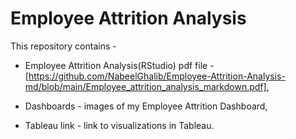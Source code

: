 # Employee Attrition Analysis

This repository contains -   

* Employee Attrition Analysis(RStudio) pdf file - [https://github.com/NabeelGhalib/Employee-Attrition-Analysis-md/blob/main/Employee_attrition_analysis_markdown.pdf],   

* Dashboards - images of my Employee Attrition Dashboard,  

* Tableau link - link to visualizations in Tableau.  











